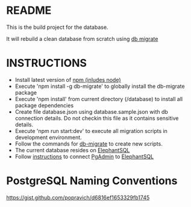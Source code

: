# README

This is the build project for the database.

It will rebuild a clean database from scratch using [db migrate](https://db-migrate.readthedocs.io)

# INSTRUCTIONS

-   Install latest version of [npm (inludes node)](https://www.npmjs.com/get-npm)
-   Execute 'npm install -g db-migrate' to globally install the db-migrate package
-   Execute 'npm install' from current directory (/database) to install all package dependencies
-   Create file database.json using database.sample.json with db connection details. Do not checkin this file as it contains sensitive details.
-   Execute 'npm run start:dev' to execute all migration scripts in development environment.
-   Follow the commands for [db-migrate](https://db-migrate.readthedocs.io/en/latest/Getting%20Started/the%20commands/) to create new scripts.
-   The current database resides on [ElephantSQL](https://www.elephantsql.com/)
-   Follow [instructions](https://www.elephantsql.com/docs/pgadmin.html) to connect [PgAdmin](https://www.pgadmin.org/download/) to [ElephantSQL](https://www.elephantsql.com/)

# PostgreSQL Naming Conventions

https://gist.github.com/popravich/d6816ef1653329fb1745